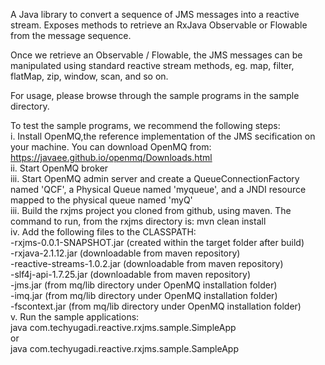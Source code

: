 A Java library to convert a sequence of JMS messages into a reactive stream. Exposes methods to retrieve an RxJava Observable or Flowable from the message sequence.

Once we retrieve an Observable / Flowable, the JMS messages can be manipulated using standard reactive stream methods, eg. map, filter, flatMap, zip, window, scan, and so on.

For usage, please browse through the sample programs in the sample directory.

To test the sample programs, we recommend the following steps:  
i. Install OpenMQ,the reference implementation of the JMS secification on your machine. You can download OpenMQ from: https://javaee.github.io/openmq/Downloads.html  
ii. Start OpenMQ broker\
iii. Start OpenMQ admin server and create a QueueConnectionFactory named 'QCF', a Physical Queue named 'myqueue', and a JNDI resource mapped to the physical queue named 'myQ'\
iii. Build the rxjms project you cloned from github, using maven. The command to run, from the rxjms directory is: mvn clean install\
iv. Add the following files to the CLASSPATH:\
    -rxjms-0.0.1-SNAPSHOT.jar (created within the target folder after build)\
    -rxjava-2.1.12.jar (downloadable from maven repository)\
    -reactive-streams-1.0.2.jar (downloadable from maven repository)\
    -slf4j-api-1.7.25.jar (downloadable from maven repository)\
    -jms.jar (from mq/lib directory under OpenMQ installation folder)\
    -imq.jar (from mq/lib directory under OpenMQ installation folder)\
    -fscontext.jar (from mq/lib directory under OpenMQ installation folder)\
v. Run the sample applications:\
   java com.techyugadi.reactive.rxjms.sample.SimpleApp\
   or\
   java com.techyugadi.reactive.rxjms.sample.SampleApp
